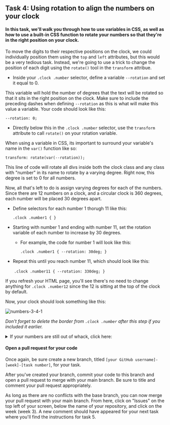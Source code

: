 ## Task 4: Using rotation to align the numbers on your clock

#### In this task, we'll walk you through how to use variables in CSS, as well as how to use a built-in CSS function to rotate your numbers so that they're in the right position on your clock.

To move the digits to their respective positions on the clock, we could individually position them using the `top` and `left` attributes, but this would be a very tedious task.  Instead, we're going to use a trick to change the position of each digit using the `rotate()` tool in the `transform` attribue.

- Inside your `.clock .number` selector, define a variable `--rotation` and set it equal to 0.  

This variable will hold the number of degrees that the text will be rotated so that it sits in the right position on the clock.  Make sure to include the preceding dashes when defining `--rotation` as this is what will make this value a variable. Your code should look like this:

`--rotation: 0;`

- Directly below this in the `.clock .number` selector, use the `transform` attribute to call `rotate()` on your rotation variable.  

When using a variable in CSS, its important to surround your variable's name in the `var()` function like so:

`transform: rotate(var(--rotation));`

This line of code will rotate all divs inside both the clock class and any class with "number" in its name to rotate by a varying degree.  Right now, this degree is set to 0 for all numbers.

Now, all that's left to do is assign varying degrees for each of the numbers.  Since there are 12 numbers on a clock, and a circular clock is 360 degrees, each number will be placed 30 degrees apart. 

- Define selectors for each number 1 thorugh 11 like this:

  `.clock .number1 { }`

- Starting with number 1 and ending with number 11, set the rotation variable of each number to increase by 30 degrees.

  - For example, the code for number 1 will look like this:

    `.clock .number1 { --rotation: 30deg; }`

- Repeat this until you reach number 11, which should look like this:

  ​		`.clock .number11 { --rotation: 330deg; }`

If you refresh your HTML page, you'll see there's no need to change anything for `.clock .number12` since the 12 is sitting at the top of the clock by default.

Now, your clock should look something like this:

![numbers-3-4-1](https://user-images.githubusercontent.com/32557138/106408779-2307d380-640d-11eb-94b1-1cfd188aaa8c.png)

*Don't forget to delete the border from `.clock .number` after this step if you included it earlier.*

 <details><summary>If your numbers are still out of whack, click here: </summary>
<p>


```css
.clock .number{
    position: absolute;
    width: 100%;
    height: 100%;
    text-align: center;
    color: black;
    --rotation: 0;
    transform: rotate(var(--rotation));
}

.clock .number1 { --rotation: 30deg; }
.clock .number2 { --rotation: 60deg; }
.clock .number3 { --rotation: 90deg; }
.clock .number4 { --rotation: 120deg; }
.clock .number5 { --rotation: 150deg; }
.clock .number6 { --rotation: 180deg; }
.clock .number7 { --rotation: 210deg; }
.clock .number8 { --rotation: 240deg; }
.clock .number9 { --rotation: 270deg; }
.clock .number10 { --rotation: 300deg; }
.clock .number11 { --rotation: 330deg; }
```

</p>
</details>

#### Open a pull request for your code

Once again, be sure create a new branch, titled `[your GitHub username]-[week]-[task number]`, for your task. 

After you've created your branch, commit your code to this branch and open a pull request to merge with your main branch.  Be sure to title and comment your pull request appropriately.

As long as there are no conflicts with the base branch, you can now merge your pull request with your main branch. From here, click on "Issues" on the top left of your screen, below the name of your repository, and click on the week (week 3). A new comment should have appeared for your next task where you'll find the instructions for task 5.